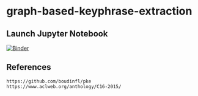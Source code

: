 # graph-based-keyphrase-extraction

## Launch Jupyter Notebook
[![Binder](https://notebooks.gesis.org/binder/badge_logo.svg)](https://notebooks.gesis.org/binder/v2/gh/000emanresu111/graph-based-keyphrase-extraction/master?filepath=graph-based-sequences-extraction.ipynb)

## References
```
https://github.com/boudinfl/pke
https://www.aclweb.org/anthology/C16-2015/
```
